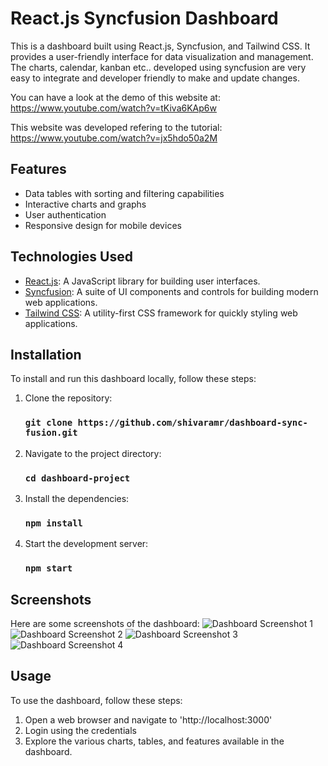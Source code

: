 # React.js Syncfusion Dashboard

This is a dashboard built using React.js, Syncfusion, and Tailwind CSS. It provides a user-friendly interface for data visualization and management. The charts, calendar, kanban etc.. developed using syncfusion are very easy to integrate and developer friendly to make and update changes.

You can have a look at the demo of this website at: https://www.youtube.com/watch?v=tKiva6KAp6w

This website was developed refering to the tutorial: https://www.youtube.com/watch?v=jx5hdo50a2M
## Features

- Data tables with sorting and filtering capabilities
- Interactive charts and graphs
- User authentication
- Responsive design for mobile devices

## Technologies Used
- [React.js](https://reactjs.org/): A JavaScript library for building user interfaces.
- [Syncfusion](https://www.syncfusion.com/): A suite of UI components and controls for building modern web applications.
- [Tailwind CSS](https://tailwindcss.com/): A utility-first CSS framework for quickly styling web applications.

## Installation
To install and run this dashboard locally, follow these steps:
1. Clone the repository:
    ### `git clone https://github.com/shivaramr/dashboard-sync-fusion.git`
2. Navigate to the project directory:
    ### `cd dashboard-project`
3. Install the dependencies:
    ### `npm install`
4. Start the development server:
    ### `npm start`
## Screenshots
Here are some screenshots of the dashboard:
![Dashboard Screenshot 1](https://github.com/shivaramr/dashboard-sync-fusion/assets/85446156/ba9a6d7f-b82c-484c-87f1-c9ec2480a9ca)
![Dashboard Screenshot 2](https://github.com/shivaramr/dashboard-sync-fusion/assets/85446156/d709f1a1-9d52-4bf9-a04f-bdbf41fcddc3)
![Dashboard Screenshot 3](https://github.com/shivaramr/dashboard-sync-fusion/assets/85446156/a4357bd7-6aed-45e6-8f46-8e0f67af12c1)
![Dashboard Screenshot 4](https://github.com/shivaramr/dashboard-sync-fusion/assets/85446156/77ca3462-046d-4dea-b694-7ace3595dc0e)

## Usage
To use the dashboard, follow these steps:
1. Open a web browser and navigate to 'http://localhost:3000'
2. Login using the credentials
3. Explore the various charts, tables, and features available in the dashboard.
